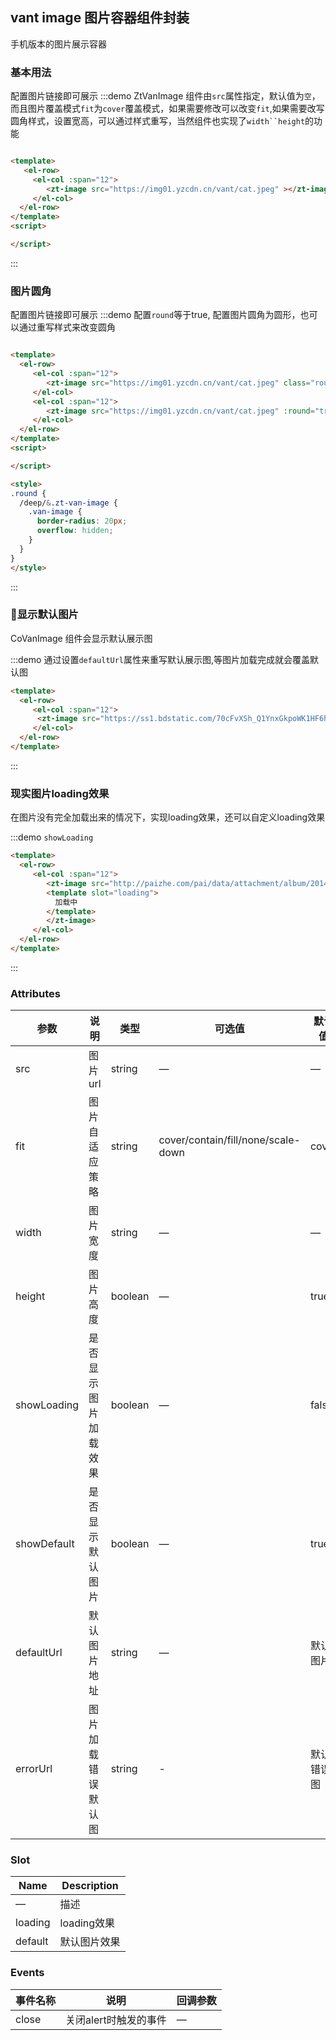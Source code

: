 ## vant image 图片容器组件封装

手机版本的图片展示容器

### 基本用法
配置图片链接即可展示
:::demo ZtVanImage 组件由`src`属性指定，默认值为`空`，而且图片覆盖模式`fit`为`cover`覆盖模式，如果需要修改可以改变`fit`,如果需要改写圆角样式，设置宽高，可以通过样式重写，当然组件也实现了`width``height`的功能
```html

<template>
   <el-row>
     <el-col :span="12">
        <zt-image src="https://img01.yzcdn.cn/vant/cat.jpeg" ></zt-image>
     </el-col>
  </el-row>
</template>
<script>

</script>
```
:::

### 图片圆角
配置图片链接即可展示
:::demo 配置`round`等于true, 配置图片圆角为圆形，也可以通过重写样式来改变圆角
```html

<template>
  <el-row>
     <el-col :span="12">
        <zt-image src="https://img01.yzcdn.cn/vant/cat.jpeg" class="round"></zt-image>
     </el-col>
     <el-col :span="12">
        <zt-image src="https://img01.yzcdn.cn/vant/cat.jpeg" :round="true"></zt-image>
     </el-col>
  </el-row>
</template>
<script>

</script>

<style>
.round {
  /deep/&.zt-van-image {
    .van-image {
      border-radius: 20px;
      overflow: hidden;
    }
  }
}
</style>
```
:::

### 显示默认图片

CoVanImage 组件会显示默认展示图

:::demo 通过设置`defaultUrl`属性来重写默认展示图,等图片加载完成就会覆盖默认图
```html
<template>
  <el-row>
     <el-col :span="12">
      <zt-image src="https://ss1.bdstatic.com/70cFvXSh_Q1YnxGkpoWK1HF6hhy/it/u=3626475345,3078425090&fm=26&gp=0.jpg" defaultUrl="https://ss1.bdstatic.com/70cFvXSh_Q1YnxGkpoWK1HF6hhy/it/u=3626475345,3078425090&fm=26&gp=0.jpg"></zt-image>
     </el-col>
  </el-row>
</template>
```
:::



### 现实图片loading效果

在图片没有完全加载出来的情况下，实现loading效果，还可以自定义loading效果

:::demo `showLoading`
```html
<template>
  <el-row>
     <el-col :span="12">
        <zt-image src="http://paizhe.com/pai/data/attachment/album/201403/04/010507aeysgicteggvbi5c.jpg" :showLoading="true">
        <template slot="loading">
          加载中
        </template>
        </zt-image>
     </el-col>
  </el-row>
</template>
```
:::

### Attributes
| 参数      | 说明          | 类型      | 可选值                           | 默认值  |
|---------- |-------------- |---------- |--------------------------------  |-------- |
| src     | 图片url           | string | — | — |
| fit | 图片自适应策略 | string | cover/contain/fill/none/scale-down | cover |
| width | 图片宽度 | string | — | — |
| height | 图片高度 | boolean | — | true |
| showLoading | 是否显示图片加载效果 | boolean | — | false |
| showDefault | 是否显示默认图片 | boolean | — | true |
| defaultUrl | 默认图片地址 | string | — | 默认图片 |
| errorUrl | 图片加载错误默认图 | string | - | 默认错误图 |

### Slot

| Name | Description |
|------|--------|
| — | 描述 |
| loading | loading效果 |
| default | 默认图片效果 |

### Events
| 事件名称 | 说明 | 回调参数 |
|---------- |-------- |---------- |
| close | 关闭alert时触发的事件 | — |
